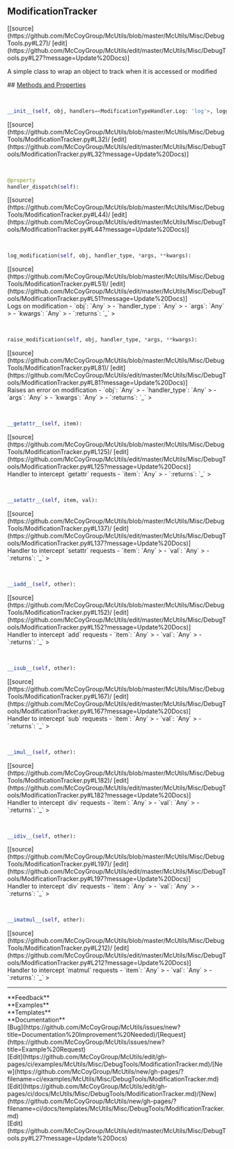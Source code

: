 ## <a id="McUtils.McUtils.Misc.DebugTools.ModificationTracker">ModificationTracker</a> 

<div class="docs-source-link" markdown="1">
[[source](https://github.com/McCoyGroup/McUtils/blob/master/McUtils/Misc/DebugTools.py#L27)/
[edit](https://github.com/McCoyGroup/McUtils/edit/master/McUtils/Misc/DebugTools.py#L27?message=Update%20Docs)]
</div>

A simple class to wrap an object to track when it is accessed or
modified







<div class="collapsible-section">
 <div class="collapsible-section collapsible-section-header" markdown="1">
## <a class="collapse-link" data-toggle="collapse" href="#methods" markdown="1"> Methods and Properties</a> <a class="float-right" data-toggle="collapse" href="#methods"><i class="fa fa-chevron-down"></i></a>
 </div>
 <div class="collapsible-section collapsible-section-body collapse show" id="methods" markdown="1">
 
<a id="McUtils.McUtils.Misc.DebugTools.ModificationTracker.__init__" class="docs-object-method">&nbsp;</a> 
```python
__init__(self, obj, handlers=<ModificationTypeHandler.Log: 'log'>, logger=None): 
```
<div class="docs-source-link" markdown="1">
[[source](https://github.com/McCoyGroup/McUtils/blob/master/McUtils/Misc/DebugTools/ModificationTracker.py#L32)/
[edit](https://github.com/McCoyGroup/McUtils/edit/master/McUtils/Misc/DebugTools/ModificationTracker.py#L32?message=Update%20Docs)]
</div>


<a id="McUtils.McUtils.Misc.DebugTools.ModificationTracker.handler_dispatch" class="docs-object-method">&nbsp;</a> 
```python
@property
handler_dispatch(self): 
```
<div class="docs-source-link" markdown="1">
[[source](https://github.com/McCoyGroup/McUtils/blob/master/McUtils/Misc/DebugTools/ModificationTracker.py#L44)/
[edit](https://github.com/McCoyGroup/McUtils/edit/master/McUtils/Misc/DebugTools/ModificationTracker.py#L44?message=Update%20Docs)]
</div>


<a id="McUtils.McUtils.Misc.DebugTools.ModificationTracker.log_modification" class="docs-object-method">&nbsp;</a> 
```python
log_modification(self, obj, handler_type, *args, **kwargs): 
```
<div class="docs-source-link" markdown="1">
[[source](https://github.com/McCoyGroup/McUtils/blob/master/McUtils/Misc/DebugTools/ModificationTracker.py#L51)/
[edit](https://github.com/McCoyGroup/McUtils/edit/master/McUtils/Misc/DebugTools/ModificationTracker.py#L51?message=Update%20Docs)]
</div>
Logs on modification
  - `obj`: `Any`
    > 
  - `handler_type`: `Any`
    > 
  - `args`: `Any`
    > 
  - `kwargs`: `Any`
    > 
  - `:returns`: `_`
    >


<a id="McUtils.McUtils.Misc.DebugTools.ModificationTracker.raise_modification" class="docs-object-method">&nbsp;</a> 
```python
raise_modification(self, obj, handler_type, *args, **kwargs): 
```
<div class="docs-source-link" markdown="1">
[[source](https://github.com/McCoyGroup/McUtils/blob/master/McUtils/Misc/DebugTools/ModificationTracker.py#L81)/
[edit](https://github.com/McCoyGroup/McUtils/edit/master/McUtils/Misc/DebugTools/ModificationTracker.py#L81?message=Update%20Docs)]
</div>
Raises an error on modification
  - `obj`: `Any`
    > 
  - `handler_type`: `Any`
    > 
  - `args`: `Any`
    > 
  - `kwargs`: `Any`
    > 
  - `:returns`: `_`
    >


<a id="McUtils.McUtils.Misc.DebugTools.ModificationTracker.__getattr__" class="docs-object-method">&nbsp;</a> 
```python
__getattr__(self, item): 
```
<div class="docs-source-link" markdown="1">
[[source](https://github.com/McCoyGroup/McUtils/blob/master/McUtils/Misc/DebugTools/ModificationTracker.py#L125)/
[edit](https://github.com/McCoyGroup/McUtils/edit/master/McUtils/Misc/DebugTools/ModificationTracker.py#L125?message=Update%20Docs)]
</div>
Handler to intercept `getattr` requests
  - `item`: `Any`
    > 
  - `:returns`: `_`
    >


<a id="McUtils.McUtils.Misc.DebugTools.ModificationTracker.__setattr__" class="docs-object-method">&nbsp;</a> 
```python
__setattr__(self, item, val): 
```
<div class="docs-source-link" markdown="1">
[[source](https://github.com/McCoyGroup/McUtils/blob/master/McUtils/Misc/DebugTools/ModificationTracker.py#L137)/
[edit](https://github.com/McCoyGroup/McUtils/edit/master/McUtils/Misc/DebugTools/ModificationTracker.py#L137?message=Update%20Docs)]
</div>
Handler to intercept `setattr` requests
  - `item`: `Any`
    > 
  - `val`: `Any`
    > 
  - `:returns`: `_`
    >


<a id="McUtils.McUtils.Misc.DebugTools.ModificationTracker.__iadd__" class="docs-object-method">&nbsp;</a> 
```python
__iadd__(self, other): 
```
<div class="docs-source-link" markdown="1">
[[source](https://github.com/McCoyGroup/McUtils/blob/master/McUtils/Misc/DebugTools/ModificationTracker.py#L152)/
[edit](https://github.com/McCoyGroup/McUtils/edit/master/McUtils/Misc/DebugTools/ModificationTracker.py#L152?message=Update%20Docs)]
</div>
Handler to intercept `add` requests
  - `item`: `Any`
    > 
  - `val`: `Any`
    > 
  - `:returns`: `_`
    >


<a id="McUtils.McUtils.Misc.DebugTools.ModificationTracker.__isub__" class="docs-object-method">&nbsp;</a> 
```python
__isub__(self, other): 
```
<div class="docs-source-link" markdown="1">
[[source](https://github.com/McCoyGroup/McUtils/blob/master/McUtils/Misc/DebugTools/ModificationTracker.py#L167)/
[edit](https://github.com/McCoyGroup/McUtils/edit/master/McUtils/Misc/DebugTools/ModificationTracker.py#L167?message=Update%20Docs)]
</div>
Handler to intercept `sub` requests
  - `item`: `Any`
    > 
  - `val`: `Any`
    > 
  - `:returns`: `_`
    >


<a id="McUtils.McUtils.Misc.DebugTools.ModificationTracker.__imul__" class="docs-object-method">&nbsp;</a> 
```python
__imul__(self, other): 
```
<div class="docs-source-link" markdown="1">
[[source](https://github.com/McCoyGroup/McUtils/blob/master/McUtils/Misc/DebugTools/ModificationTracker.py#L182)/
[edit](https://github.com/McCoyGroup/McUtils/edit/master/McUtils/Misc/DebugTools/ModificationTracker.py#L182?message=Update%20Docs)]
</div>
Handler to intercept `div` requests
  - `item`: `Any`
    > 
  - `val`: `Any`
    > 
  - `:returns`: `_`
    >


<a id="McUtils.McUtils.Misc.DebugTools.ModificationTracker.__idiv__" class="docs-object-method">&nbsp;</a> 
```python
__idiv__(self, other): 
```
<div class="docs-source-link" markdown="1">
[[source](https://github.com/McCoyGroup/McUtils/blob/master/McUtils/Misc/DebugTools/ModificationTracker.py#L197)/
[edit](https://github.com/McCoyGroup/McUtils/edit/master/McUtils/Misc/DebugTools/ModificationTracker.py#L197?message=Update%20Docs)]
</div>
Handler to intercept `div` requests
  - `item`: `Any`
    > 
  - `val`: `Any`
    > 
  - `:returns`: `_`
    >


<a id="McUtils.McUtils.Misc.DebugTools.ModificationTracker.__imatmul__" class="docs-object-method">&nbsp;</a> 
```python
__imatmul__(self, other): 
```
<div class="docs-source-link" markdown="1">
[[source](https://github.com/McCoyGroup/McUtils/blob/master/McUtils/Misc/DebugTools/ModificationTracker.py#L212)/
[edit](https://github.com/McCoyGroup/McUtils/edit/master/McUtils/Misc/DebugTools/ModificationTracker.py#L212?message=Update%20Docs)]
</div>
Handler to intercept `matmul` requests
  - `item`: `Any`
    > 
  - `val`: `Any`
    > 
  - `:returns`: `_`
    >
 </div>
</div>












---


<div markdown="1" class="text-secondary">
<div class="container">
  <div class="row">
   <div class="col" markdown="1">
**Feedback**   
</div>
   <div class="col" markdown="1">
**Examples**   
</div>
   <div class="col" markdown="1">
**Templates**   
</div>
   <div class="col" markdown="1">
**Documentation**   
</div>
   <div class="col" markdown="1">
   
</div>
   <div class="col" markdown="1">
   
</div>
   <div class="col" markdown="1">
   
</div>
</div>
  <div class="row">
   <div class="col" markdown="1">
[Bug](https://github.com/McCoyGroup/McUtils/issues/new?title=Documentation%20Improvement%20Needed)/[Request](https://github.com/McCoyGroup/McUtils/issues/new?title=Example%20Request)   
</div>
   <div class="col" markdown="1">
[Edit](https://github.com/McCoyGroup/McUtils/edit/gh-pages/ci/examples/McUtils/Misc/DebugTools/ModificationTracker.md)/[New](https://github.com/McCoyGroup/McUtils/new/gh-pages/?filename=ci/examples/McUtils/Misc/DebugTools/ModificationTracker.md)   
</div>
   <div class="col" markdown="1">
[Edit](https://github.com/McCoyGroup/McUtils/edit/gh-pages/ci/docs/McUtils/Misc/DebugTools/ModificationTracker.md)/[New](https://github.com/McCoyGroup/McUtils/new/gh-pages/?filename=ci/docs/templates/McUtils/Misc/DebugTools/ModificationTracker.md)   
</div>
   <div class="col" markdown="1">
[Edit](https://github.com/McCoyGroup/McUtils/edit/master/McUtils/Misc/DebugTools.py#L27?message=Update%20Docs)   
</div>
   <div class="col" markdown="1">
   
</div>
   <div class="col" markdown="1">
   
</div>
   <div class="col" markdown="1">
   
</div>
</div>
</div>
</div>